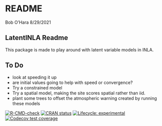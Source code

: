 README
================
Bob O’Hara
8/29/2021

## LatentINLA Readme

This package is made to play around with latent variable models in INLA.

## To Do

- look at speeding it up
- are initial values going to help with speed or convergence?
- Try a constrained model
- Try a spatial model, making the site scores spatial rather than iid.
- plant some trees to offset the atmospheric warning created by running
  these models

<!-- badges: start -->

[![R-CMD-check](https://github.com/oharar/LatentINLA/workflows/R-CMD-check/badge.svg)](https://github.com/oharar/LatentINLA/actions)
[![CRAN
status](https://www.r-pkg.org/badges/version/LatentINLA)](https://CRAN.R-project.org/package=LatentINLA)
[![Lifecycle:
experimental](https://img.shields.io/badge/lifecycle-experimental-orange.svg)](https://lifecycle.r-lib.org/articles/stages.html#experimental)
[![Codecov test
coverage](https://codecov.io/gh/oharar/LatentINLA/branch/main/graph/badge.svg)](https://app.codecov.io/gh/oharar/LatentINLA?branch=main)
<!-- badges: end -->
